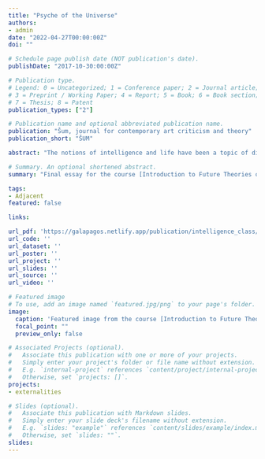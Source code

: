 ```yaml
---
title: "Psyche of the Universe"
authors:
- admin
date: "2022-04-27T00:00:00Z"
doi: ""

# Schedule page publish date (NOT publication's date).
publishDate: "2017-10-30:00:00Z"

# Publication type.
# Legend: 0 = Uncategorized; 1 = Conference paper; 2 = Journal article;
# 3 = Preprint / Working Paper; 4 = Report; 5 = Book; 6 = Book section;
# 7 = Thesis; 8 = Patent
publication_types: ["2"]

# Publication name and optional abbreviated publication name.
publication: "Šum, journal for contemporary art criticism and theory"
publication_short: "ŠUM"

abstract: "The notions of intelligence and life have been a topic of discussion since the beginning of humanity. Despite the progress made, to this day both concepts remain very much ill-defined, therefore one may think that it is a mistake to try and define intelligence in terms of life. The point of this essay is to argue otherwise, and by considering one key element that I think life exemplifies, I’ll attempt to convince you that life and intelligence share a common structure. Some of the traits of life that can be used to study intelligence include evolutionary transitions, adaptive fitness landscapes, speciation, life/death, and evolutionary novelty. In this essay, I will only consider one of these traits and focus on the idea of intelligence as a tool to generate evolutionary novelty."

# Summary. An optional shortened abstract.
summary: "Final essay for the course [Introduction to Future Theories of Intelligence](https://thenewcentre.org/seminars/introduction-future-theories-intelligence/)"

tags:
- Adjacent
featured: false

links:

url_pdf: 'https://galapagos.netlify.app/publication/intelligence_class/Intelligence_as_Life_keith_patarroyo.pdf'
url_code: '' 
url_dataset: ''
url_poster: ''
url_project: ''
url_slides: ''
url_source: ''
url_video: ''

# Featured image
# To use, add an image named `featured.jpg/png` to your page's folder. 
image:
  caption: 'Featured image from the course [Introduction to Future Theories of Intelligence](https://thenewcentre.org/seminars/introduction-future-theories-intelligence/)'
  focal_point: ""
  preview_only: false

# Associated Projects (optional).
#   Associate this publication with one or more of your projects.
#   Simply enter your project's folder or file name without extension.
#   E.g. `internal-project` references `content/project/internal-project/index.md`.
#   Otherwise, set `projects: []`.
projects:
- externalities

# Slides (optional).
#   Associate this publication with Markdown slides.
#   Simply enter your slide deck's filename without extension.
#   E.g. `slides: "example"` references `content/slides/example/index.md`.
#   Otherwise, set `slides: ""`.
slides:
---
```

